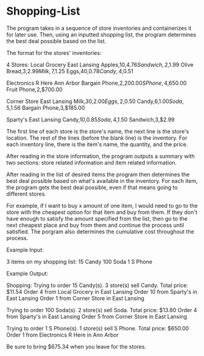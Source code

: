 # Shopping-List
The program takes in a sequence of store inventories and containerizes it for later use. Then, using an inputted shopping list, the program determines the best deal possible based on the list.

The format for the stores' inventories:

4 Stores:
Local Grocery
East Lansing
Apples,10,$4.76
Sandwich,2,$1.99
Olive Bread,3,$2.99
Milk,7,$1.25
Eggs,40,$0.78
Candy,4,$0.51

Electronics R Here
Ann Arbor
Bargain Phone,2,$200.00
S Phone,4,$650.00
Fruit Phone,2,$700.00

Corner Store
East Lansing
Milk,30,$2.00
Eggs,2,$0.50
Candy,6,$1.00
Soda,5,$1.56
Bargain Phone,3,$185.00

Sparty's
East Lansing
Candy,10,$0.85
Soda,4,$1.50
Sandwich,3,$2.99

The first line of each store is the store's name, the next line is the store's location. The rest of the lines (before the blank line) is the inventory. For each inventory line, there is the item's name, the quantity, and the price.

After reading in the store information, the program outputs a summary with two sections: store related information and item related information.

After reading in the list of desired items the program then determines the best deal possible based on what's available in the inventory. For each item, the program gets the best deal possible, even if that means going to different stores.

For example, if I want to buy x amount of one item, I would need to go to the store with the cheapest option for that item and buy from them. If they don't have enough to satisfy the amount specified from the list, then go to the next cheapest place and buy from them and continue the process until satisfied. The porgram also determines the cumulative cost throughout the process.

Example Input:

3 items on my shopping list:
15 Candy
100 Soda
1 S Phone

Example Output:

Shopping:
Trying to order 15 Candy(s).
3 store(s) sell Candy.
Total price: $11.54
Order 4 from Local Grocery in East Lansing
Order 10 from Sparty's in East Lansing
Order 1 from Corner Store in East Lansing

Trying to order 100 Soda(s).
2 store(s) sell Soda.
Total price: $13.80
Order 4 from Sparty's in East Lansing
Order 5 from Corner Store in East Lansing

Trying to order 1 S Phone(s).
1 store(s) sell S Phone.
Total price: $650.00
Order 1 from Electronics R Here in Ann Arbor

Be sure to bring $675.34 when you leave for the stores.
